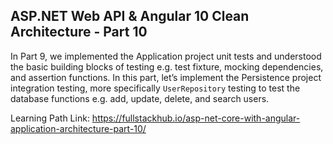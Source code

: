 ## ASP.NET Web API & Angular 10 Clean Architecture - Part 10

In Part 9, we implemented the Application project unit tests and understood the basic building blocks of testing e.g. test fixture, mocking dependencies, and assertion functions. In this part, let’s implement the Persistence project integration testing, more specifically `UserRepository` testing to test the database functions e.g. add, update, delete, and search users.

Learning Path Link: https://fullstackhub.io/asp-net-core-with-angular-application-architecture-part-10/
